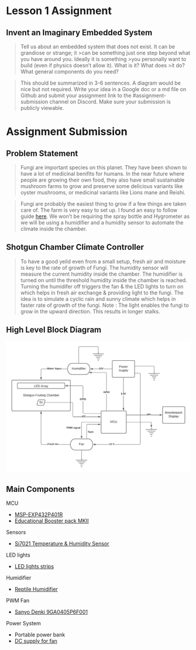 # Lesson 1 Assignment

## Invent an Imaginary Embedded System
>Tell us about an embedded system that does not exist. It can be grandiose or strange; it >can be something just one step beyond what you have around you. Ideally it is something >you personally want to build (even if physics doesn’t allow it). What is it? What does >it do? What general components do you need?

>This should be summarized in 3-6 sentences. A diagram would be nice but not required. Write your idea in a Google doc or a md file on Github and submit your assignment link to the #assignment-submission channel on Discord. Make sure your submission is publicly viewable.

# Assignment Submission

## Problem Statement
> Fungi are important species on this planet. They have been shown to have a lot of medicinal benifits for humans. In the near future where people are growing their own food, they also have small sustainable mushroom farms to grow and preserve some delicious variants like oyster mushrooms, or medicinal variants like Lions mane and Reishi.

> Fungi are probably the easiest thing to grow if a few things are taken care of. The farm is very easy to set up.
I found an easy to follow guide [here](https://learn.freshcap.com/growing/how-to-build-a-sgfc/).
We won't be requiring the spray bottle and Hygrometer as we will be using a humidifier and a humidity sensor to automate the climate inside the chamber.


## Shotgun Chamber Climate Controller
> To have a good yeild even from a small setup, fresh air and moisture is key to the rate of growth of Fungi. The humidity sensor will measure the current humidity inside the chamber. The humidifier is turned on until the threshold humidity inside the chamber is reached. Turning the humidifer off triggers the fan & the LED lights to turn on which helps in fresh air exchange & providing light to the fungi. The idea is to simulate a cyclic rain and sunny climate which helps in faster rate of growth of the fungi.
> Note : The light enables the fungi to grow in the upward direction. This results in longer stalks.

## High Level Block Diagram
![Block Diagram](fruiting_chamber.png)
## Main Components

MCU
- [MSP-EXP432P401R](https://www.ti.com/store/ti/en/p/product/?p=MSP-EXP432P401R)
- [Educational Booster pack MKII](https://www.ti.com/tool/BOOSTXL-EDUMKII?utm_source=google&utm_medium=cpc&utm_campaign=epd-msp-430-prodfolderdynamic-cpc-pf-google-wwe&utm_content=prodfolddynamic&ds_k=DYNAMIC+SEARCH+ADS&DCM=yes&gclsrc=ds&gclsrc=ds)

Sensors
- [Si7021 Temperature & Humidity Sensor](https://www.mouser.com/ProductDetail/Adafruit/3251?qs=sGAEpiMZZMvShe%252BZiYheinWRBTx8%252By8SsWOr%2FLad34g%3D)

LED lights
- [LED lights strips](https://www.aspectled.com/products/w-wide-5050-ultra-bright#led_light_color=173&led_strip_waterproofing=8&voltage=4) 

Humidifier
- [Reptile Humidifier](https://www.amazon.com/Coospider-Terrariums-Humidifier-Paludarium-Amphibians/dp/B07VVNP7F3/ref=sr_1_5?hvadid=241606705653&hvdev=c&hvlocphy=9061183&hvnetw=g&hvqmt=e&hvrand=17282112301090682498&hvtargid=kwd-2409851201&hydadcr=8874_10377090&keywords=reptile+humidifier&qid=1637260440&sr=8-5)

PWM Fan
- [Sanyo Denki 9GA0405P6F001](https://www.mouser.com/ProductDetail/Sanyo-Denki/9GA0405P6F001?qs=JgUGn%2FCSypzpGp8WAoItQg%3D%3D)

Power System
- Portable power bank
- [DC supply for fan](https://www.mouser.com/ProductDetail/TDK-Lambda/Z-U?qs=rEeOUHw6yBCFlIdRi%2FOw%2FA%3D%3D&mgh=1)
